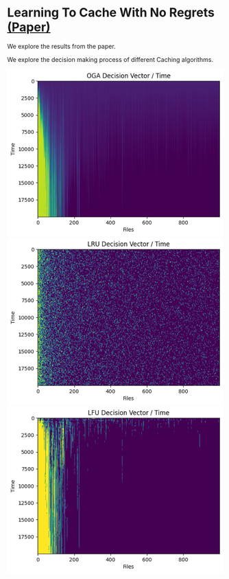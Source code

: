 # Learning To Cache With No Regrets [(Paper)](https://arxiv.org/pdf/1904.09849.pdf) 

We explore the results from the paper. 

We explore the decision making process of different Caching algorithms.

![OGA Decision Vector](images/oga_heat.png)
![OGA Decision Vector](images/lru_heat.png)
![OGA Decision Vector](images/lfu_heat.png)

